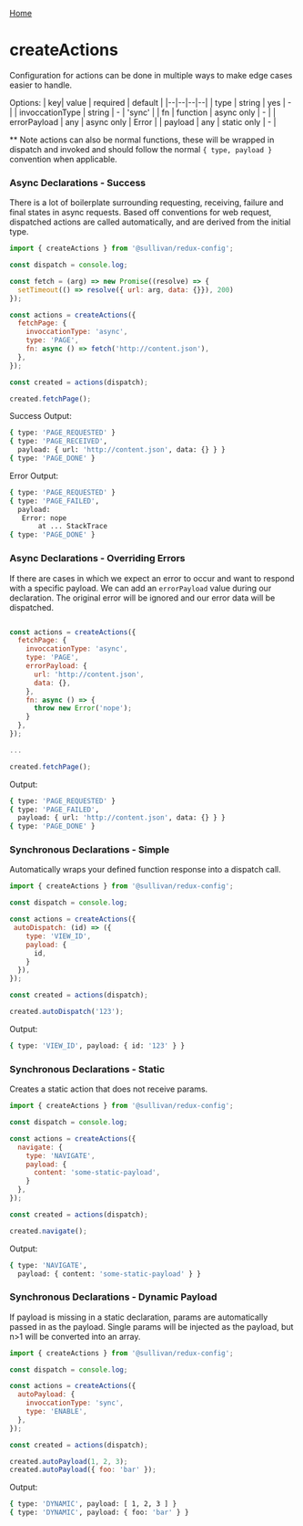 [Home](https://github.com/icarus-sullivan/redux-config/blob/master/README.md)

# createActions
Configuration for actions can be done in multiple ways to make edge cases easier to handle.

Options:
| key| value | required | default |
|--|--|--|--|
| type | string | yes | - |
| invoccationType | string | - | 'sync' |
| fn | function | async only | - |
| errorPayload | any | async only | Error |
| payload | any | static only | - |

** Note actions can also be normal functions, these will be wrapped in dispatch and invoked and should follow the normal `{ type, payload }` convention when applicable.

### Async Declarations - Success
There is a lot of boilerplate surrounding requesting, receiving, failure and final states in async requests. Based off conventions for web request, dispatched actions are called automatically, and are derived from the initial type. 

```javascript
import { createActions } from '@sullivan/redux-config';

const dispatch = console.log;

const fetch = (arg) => new Promise((resolve) => {
  setTimeout(() => resolve({ url: arg, data: {}}), 200)
});

const actions = createActions({
  fetchPage: {
    invoccationType: 'async',
    type: 'PAGE',
    fn: async () => fetch('http://content.json'),
  },
});

const created = actions(dispatch);

created.fetchPage();
```

Success Output:
```bash
{ type: 'PAGE_REQUESTED' }
{ type: 'PAGE_RECEIVED',
  payload: { url: 'http://content.json', data: {} } }
{ type: 'PAGE_DONE' }
```

Error Output:
```bash
{ type: 'PAGE_REQUESTED' }
{ type: 'PAGE_FAILED',
  payload:
   Error: nope
       at ... StackTrace
{ type: 'PAGE_DONE' }
```


### Async Declarations - Overriding Errors
If there are cases in which we expect an error to occur and want to respond with a specific payload. We can add an `errorPayload` value during our declaration. The original error will be ignored and our error data will be dispatched.
```javascript

const actions = createActions({
  fetchPage: {
    invoccationType: 'async',
    type: 'PAGE',
    errorPayload: {
      url: 'http://content.json',
      data: {},
    },
    fn: async () => {
      throw new Error('nope');
    }
  },
});

...

created.fetchPage();
```

Output: 
```bash
{ type: 'PAGE_REQUESTED' }
{ type: 'PAGE_FAILED',
  payload: { url: 'http://content.json', data: {} } }
{ type: 'PAGE_DONE' }
```

### Synchronous Declarations - Simple
Automatically wraps your defined function response into a dispatch call.

```javascript
import { createActions } from '@sullivan/redux-config';

const dispatch = console.log;

const actions = createActions({
 autoDispatch: (id) => ({
    type: 'VIEW_ID',
    payload: {
      id, 
    }
  }),
});

const created = actions(dispatch);

created.autoDispatch('123');
```

Output:
```bash
{ type: 'VIEW_ID', payload: { id: '123' } }
  ```

### Synchronous Declarations - Static
Creates a static action that does not receive params. 

```javascript
import { createActions } from '@sullivan/redux-config';

const dispatch = console.log;

const actions = createActions({
  navigate: {
    type: 'NAVIGATE',
    payload: {
      content: 'some-static-payload',
    }
  },
});

const created = actions(dispatch);

created.navigate();
```

Output:
```bash
{ type: 'NAVIGATE',
  payload: { content: 'some-static-payload' } }
  ```
  
  ### Synchronous Declarations - Dynamic Payload
If payload is missing in a static declaration, params are automatically passed in as the payload. Single params will be injected as the payload, but n>1 will be converted into an array.

```javascript
import { createActions } from '@sullivan/redux-config';

const dispatch = console.log;

const actions = createActions({
  autoPayload: {
    invoccationType: 'sync',
    type: 'ENABLE',
  },
});

const created = actions(dispatch);

created.autoPayload(1, 2, 3);
created.autoPayload({ foo: 'bar' });
```

Output:
```bash
{ type: 'DYNAMIC', payload: [ 1, 2, 3 ] }
{ type: 'DYNAMIC', payload: { foo: 'bar' } }
  ```
